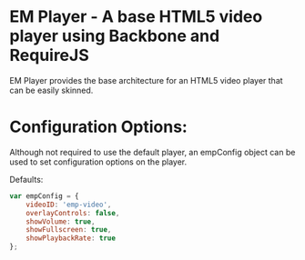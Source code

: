 # EM Player - A base HTML5 video player using Backbone and RequireJS

EM Player provides the base architecture for an HTML5 video player that can be easily skinned.

# Configuration Options:

Although not required to use the default player, an empConfig object can be used to set configuration options on the player.

Defaults:

``` js
var empConfig = {
	videoID: 'emp-video',
	overlayControls: false,
	showVolume: true,
	showFullscreen: true,
	showPlaybackRate: true
};
```